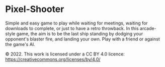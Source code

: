 # Pixel-Shooter
Simple and easy game to play while waiting for meetings, waiting for downloads to complete, or just to have a retro throwback.  In this arcade-style game, the aim is to be the last ship standing by dodging your opponent's blaster fire, and landing your own. Play with a friend or against the game's AI.

© 2022. This work is licensed under a CC BY 4.0 licence: https://creativecommons.org/licenses/by/4.0/
